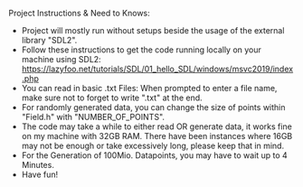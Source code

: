 Project Instructions & Need to Knows:
- Project will mostly run without setups beside the usage of the external library "SDL2".
- Follow these instructions to get the code running locally on your machine using SDL2: https://lazyfoo.net/tutorials/SDL/01_hello_SDL/windows/msvc2019/index.php
- You can read in basic .txt Files: When prompted to enter a file name, make sure not to forget to write ".txt" at the end.
- For randomly generated data, you can change the size of points within "Field.h" with "NUMBER_OF_POINTS".
- The code may take a while to either read OR generate data, it works fine on my machine with 32GB RAM. There have been instances where 16GB may not be enough or take excessively long, please keep that in mind.
- For the Generation of 100Mio. Datapoints, you may have to wait up to 4 Minutes.
- Have fun!
